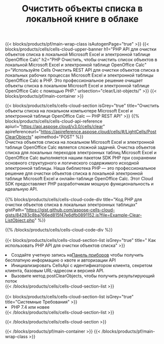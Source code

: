 ﻿---
title:  Очистить объекты списка в локальной книге в облаке
description: Облачные API и SDK для очистки объектов списка на Microsoft Excel и OpenOffice Calc. Очистить список объектов в локальных электронных таблицах по Cells Облаку API. SDK поддерживает различные языки разработки. Среди них Android, C#, Go, Java, NodeJS, Perl, PHP, Python, Ruby и swift.
url: /ru/php/clear/list-objects/
---
{{< blocks/products/pf/main-wrap-class isAutogenPage="true" >}}
{{< blocks/products/cells/cells-cloud-upper-banner h1="PHP API для очистки объектов списка в локальной Microsoft Excel и электронной таблице OpenOffice Calc" h2="PHP Очистить, чтобы очистить список объектов в локальной Microsoft Excel и электронной таблице OpenOffice Calc" p="Используйте Cells Очистить REST API для очистки объектов списка в локальных рабочих процессах Microsoft Excel и электронной таблицы OpenOffice Calc в PHP. Это профессиональное решение очищает объекты списка в локальном Microsoft Excel и электронной таблице OpenOffice Calc с помощью PHP." urlsection="clear/List-objects/" >}}
{{< blocks/products/pf/main-container >}}

{{< blocks/products/cells/cells-cloud-section isGrey="true" title="Очистить объекты списка на локальном компьютере Microsoft Excel и электронной таблице OpenOffice Calc — PHP REST API" >}}
{{% blocks/products/cells/cells-cloud-api-reference apiurl="https://api.aspose.cloud/v3.0/cells/clear" apireferenceurl="https://apireference.aspose.cloud/cells/#/LightCells/PostClearObjects" apimethod="POST" %}}
<br/>
Очистка объектов списка на локальном Microsoft Excel и электронной таблице OpenOffice Calc является сложной задачей. Очистка объектов списка для локальных переходов электронных таблиц Microsoft Excel и OpenOffice Calc выполняется нашим пакетом SDK PHP при сохранении основного структурного и логического содержимого исходной электронной таблицы. Наша библиотека PHP — это профессиональное решение для очистки объектов списка в локальной электронной таблице Microsoft Excel и онлайн-таблице OpenOffice Calc. Этот Cloud SDK предоставляет PHP разработчикам мощную функциональность и идеальную API.
<br/>
<br/>
{{% blocks/products/cells/cells-cloud-code-div title="Код PHP для очистки объектов списка в локальных электронных таблицах" gistPath="https://gist.github.com/aspose-cells-cloud-gists/84283c8ba766ed815f47e6dfb0891152.js?file=Example-Clear-ListObject.php" %}}
  
{{% /blocks/products/cells/cells-cloud-code-div %}}
<br/>
<br/>
{{< blocks/products/cells/cells-cloud-section-list isGrey="true" title=" Как использовать PHP API для очистки объектов списка" >}}
<li> Создайте учетную запись на<a href="https://dashboard.aspose.cloud/">Панель приборов</a> чтобы получить бесплатную информацию о квоте и авторизации API</li>
<li>Инициализировать CellsApi с идентификатором клиента, секретом клиента, базовым URL-адресом и версией API.</li>
<li>Вызовите метод postClearObjects, чтобы получить результирующий поток</li>
{{< /blocks/products/cells/cells-cloud-section-list >}}
<br/>
<br/>
{{< blocks/products/cells/cells-cloud-section-list isGrey="true" title="Системные Требования" >}}
<li>PHP 7.4 или новее</li>
{{< /blocks/products/cells/cells-cloud-section-list >}}

{{< /blocks/products/cells/cells-cloud-section >}}

{{< /blocks/products/pf/main-container >}}
{{< /blocks/products/pf/main-wrap-class >}}
